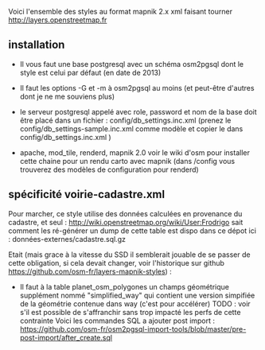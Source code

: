 Voici l'ensemble des styles au format mapnik 2.x xml faisant tourner http://layers.openstreetmap.fr

installation
------------
* Il vous faut une base postgresql avec un schéma osm2pgsql dont le style est celui par défaut (en date de 2013) 

* Il faut les options -G et -m à osm2pgsql au moins (et peut-être d'autres dont je ne me souviens plus)

* le serveur postgresql appelé avec role, password et nom de la base doit être placé dans un fichier :
config/db_settings.inc.xml
(prenez le config/db_settings-sample.inc.xml comme modèle et copier le dans config/db_settings.inc.xml )

* apache, mod_tile, renderd, mapnik 2.0
voir le wiki d'osm pour installer cette chaine pour un rendu carto avec mapnik
(dans /config vous trouverez des modèles de configuration pour renderd)

spécificité voirie-cadastre.xml
-------------------------------
Pour marcher, ce style utilise des données calculées en provenance du cadastre, et seul :
http://wiki.openstreetmap.org/wiki/User:Frodrigo sait comment les ré-générer 
un dump de cette table est dispo dans ce dépot ici : données-externes/cadastre.sql.gz



Etait (mais grace à la vitesse du SSD il semblerait jouable de se passer de cette obligation, si cela devait changer, voir l'historique
sur github https://github.com/osm-fr/layers-mapnik-styles) :

* Il faut à la table planet_osm_polygones un champs géométrique supplément nommé "simplified_way" qui contient une version
simpifiée de la géométrie contenue dans way (c'est pour accélérer)
TODO : voir s'il est possible de s'affranchir sans trop impacté les perfs de cette contrainte
Voici les commandes SQL a ajouter post import :
https://github.com/osm-fr/osm2pgsql-import-tools/blob/master/pre-post-import/after_create.sql
